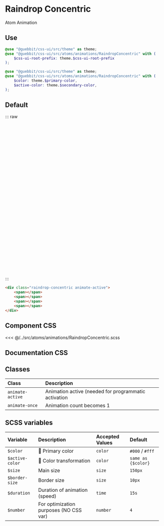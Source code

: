 # Raindrop Concentric
<Badge type="tip">Atom</Badge> <Badge type="info">Animation</Badge>

## Use

```scss
@use "@guebbit/css-ui/src/theme" as theme;
@use "@guebbit/css-ui/src/atoms/animations/RaindropConcentric" with (
    $css-ui-root-prefix: theme.$css-ui-root-prefix
);
```

```scss
@use "@guebbit/css-ui/src/theme" as theme;
@use "@guebbit/css-ui/src/atoms/animations/RaindropConcentric" with (
    $color: theme.$primary-color,
    $active-color: theme.$secondary-color,
);
```

## Default

::: raw
<div class="dev-section" style="height: 500px">
    <div class="raindrop-concentric animate-active">
        <span></span>
        <span></span>
        <span></span>
        <span></span>
    </div>
</div>
:::

```html
<div class="raindrop-concentric animate-active">
    <span></span>
    <span></span>
    <span></span>
    <span></span>
</div>
```

## Component CSS

<<< @/../src/atoms/animations/RaindropConcentric.scss

## Documentation CSS
## Classes

| Class            | Description                                          |
|:-----------------|:-----------------------------------------------------|
| `animate-active` | Animation active (needed for programmatic activation |
| `animate-once`   | Animation count becomes 1                            |

## SCSS variables

| Variable        | Description                                         | Accepted Values | Default            |
|:----------------|:----------------------------------------------------|:----------------|:-------------------|
| `$color`        | :first_quarter_moon_with_face: Primary color        | `color`         | `#000` / `#fff`    |
| `$active-color` | :first_quarter_moon_with_face: Color transformation | `color`         | `same as {$color}` |
| `$size`         | Main size                                           | `size`          | `150px`            |
| `$border-size`  | Border size                                         | `size`          | `10px`             |
| `$duration`     | Duration of animation (speed)                       | `time`          | `15s`              |
| `$number`       | For optimization purposes (NO CSS var)              | `number`        | `4`                | 

<style lang="scss">
@use "../docs/theme" as theme;
@use "../src/atoms/animations/RaindropConcentric" with (
    $css-ui-root-prefix: theme.$css-ui-root-prefix
);
</style>